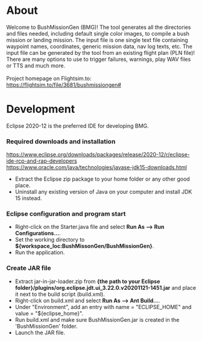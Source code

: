 # About

Welcome to BushMissionGen (BMG)! The tool generates all the directories and files needed, including default single color images, to compile a bush mission or landing mission. The input file is one single text file containing waypoint names, coordinates, generic mission data, nav log texts, etc. The input file can be generated by the tool from an existing flight plan (PLN file)! There are many options to use to trigger failures, warnings, play WAV files or TTS and much more.<br>
<br>
Project homepage on Flightsim.to:<br>
https://flightsim.to/file/3681/bushmissiongen#

# Development

Eclipse 2020-12 is the preferred IDE for developing BMG.

### Required downloads and installation

https://www.eclipse.org/downloads/packages/release/2020-12/r/eclipse-ide-rcp-and-rap-developers<br>
https://www.oracle.com/java/technologies/javase-jdk15-downloads.html<br>

* Extract the Eclipse zip package to your home folder or any other good place.
* Uninstall any existing version of Java on your computer and install JDK 15 instead.

### Eclipse configuration and program start

* Right-click on the Starter.java file and select <b>Run As --> Run Configurations...</b>.
* Set the working directory to <b>${workspace_loc:BushMissonGen/BushMissionGen}</b>.
* Run the application.

### Create JAR file

* Extract jar-in-jar-loader.zip from <b>{the path to your Eclipse folder}/plugins/org.eclipse.jdt.ui_3.22.0.v20201121-1451.jar</b> and place it next to the build script (build.xml).
* Right-click on build.xml and select <b>Run As --> Ant Build...</b>.
* Under "Environment", add an entry with name = "ECLIPSE_HOME" and value = "${eclipse_home}".
* Run build.xml and make sure BushMissionGen.jar is created in the 'BushMissionGen' folder.
* Launch the JAR file.
